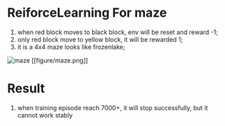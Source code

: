 # ReiforceLearning For maze
1. when red block moves to black block, env will be reset and reward -1;
2. only red block move to yellow block, it will be rewarded 1;
3. it is a 4x4 maze looks like frozenlake;
   
![maze](https://github.com/YangQinzhu/ReinforcementLearning/figure/maze.png)
[[figure/maze.png]]
# Result
1. when training episode reach 7000+, it will stop successfully, but it cannot work stably
